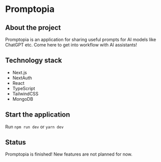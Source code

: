 # Promptopia 

## About the project 

Promptopia is an application for sharing useful prompts for AI models like ChatGPT etc. Come here to get into workflow with AI assistants! 

## Technology stack

- Next.js
- NextAuth 
- React 
- TypeScript
- TailwindCSS  
- MongoDB 

## Start the application

Run `npm run dev` or `yarn dev`

## Status

Promptopia is finished! New features are not planned for now. 
